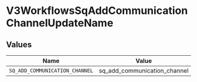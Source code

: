 # V3WorkflowsSqAddCommunicationChannelUpdateName


## Values

| Name                           | Value                          |
| ------------------------------ | ------------------------------ |
| `SQ_ADD_COMMUNICATION_CHANNEL` | sq_add_communication_channel   |